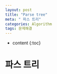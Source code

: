 ```yaml
---
layout: post
title: "Parse tree"
meta: " 파스 트리"
categories: Algorithm
tags: 문제해결
---
```




* content
{:toc}
# 파스 트리

